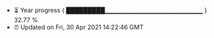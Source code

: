 - ⏳ Year progress { █████████▁▁▁▁▁▁▁▁▁▁▁▁▁▁▁▁▁▁▁▁▁ } 32.77 %
- ⏰ Updated on Fri, 30 Apr 2021 14:22:46 GMT

